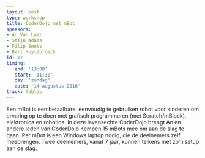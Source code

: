 ```yaml
---
layout: post
type: workshop
title: CoderDojo met mBot
speakers:
- An Van Laer
- Stijn Adams
- Filip Smets
- Bart Huylebroeck
id: 17
timing: 
   end: '13:00'
   start: '11:30'
   day: 'zondag'
   date: '14 augustus 2016'
track: fablab
---
```

Een mBot is een betaalbare, eenvoudig te gebruiken robot voor kinderen om ervaring op te doen met grafisch programmeren (met Scratch/mBlock), elektronica en robotica. In deze levensechte CoderDojo brengt An en andere leden van CoderDojo Kempen 15 mBots mee om aan de slag te gaan. Per mBot is een Windows laptop nodig, die de deelnemers zelf meebrengen. Twee deelnemers, vanaf 7 jaar, kunnen telkens met zo'n setup aan de slag.